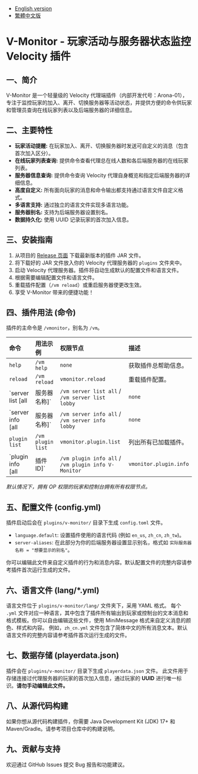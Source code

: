 - [English version](./README_EN.md)
- [繁體中文版](./README_TW.md)

# V-Monitor - 玩家活动与服务器状态监控 Velocity 插件

## 一、简介
V-Monitor 是一个轻量级的 Velocity 代理端插件（内部开发代号：Arona-01），专注于监控玩家的加入、离开、切换服务器等活动状态，并提供方便的命令供玩家和管理员查询在线玩家列表以及后端服务器的详细信息。

## 二、主要特性
- **玩家活动提醒:** 在玩家加入、离开、切换服务器时发送可自定义的消息（包含首次加入区分）。
- **在线玩家列表查询:** 提供命令查看代理总在线人数和各后端服务器的在线玩家列表。
- **服务器信息查询:** 提供命令查询 Velocity 代理自身概览和指定后端服务器的详细信息。
- **高度自定义:** 所有面向玩家的消息和命令输出都支持通过语言文件自定义格式。
- **多语言支持:** 通过独立的语言文件实现多语言功能。
- **服务器别名:** 支持为后端服务器设置别名。
- **数据持久化:** 使用 UUID 记录玩家的首次加入信息。

## 三、安装指南
1.  从项目的 [Release 页面](https://github.com/MC-Nirvana/V-Monitor/releases/latest) 下载最新版本的插件 JAR 文件。
2.  将下载好的 JAR 文件放入你的 Velocity 代理服务器的 `plugins` 文件夹中。
3.  启动 Velocity 代理服务器。插件将自动生成默认的配置文件和语言文件。
4.  根据需要编辑配置文件和语言文件。
5.  重载插件配置（`/vm reload`）或重启服务器使更改生效。
6.  享受 V-Monitor 带来的便捷功能！

## 四、插件用法 (命令)
插件的主命令是 `/vmonitor`，别名为 `/vm`。

| 命令                           | 用法示例                                            | 权限节点               | 描述                             |
|:-------------------------------|:----------------------------------------------------|:-----------------------|:---------------------------------|
| `help`                         | `/vm help`                                          | `none`                 | 获取插件总帮助信息。             |
| `reload`                       | `/vm reload`                                        | `vmonitor.reload`      | 重载插件配置。                   |
| `server list [all|服务器名称]` | `/vm server list all` / `/vm server list lobby`     | `none`                 | 列出所有或指定服务器上的玩家。   |
| `server info [all|服务器名称]` | `/vm server info all` / `/vm server info lobby`     | `none`                 | 获取所有或指定服务器的详细信息。 |
| `plugin list`                  | `/vm plugin list`                                   | `vmonitor.plugin.list` | 列出所有已加载插件。             |
| `plugin info [all|插件ID]`     | `/vm plugin info all` / `/vm plugin info V-Monitor` | `vmonitor.plugin.info` | 获取所有或指定插件的详细信息。   |

*默认情况下，拥有 OP 权限的玩家和控制台拥有所有权限节点。*

## 五、配置文件 (config.yml)
插件启动后会在 `plugins/v-monitor/` 目录下生成 `config.toml` 文件。

- `language.default`: 设置插件使用的语言代码 (例如 `en_us`, `zh_cn`, `zh_tw`)。
- `server-aliases`: 在此部分为你的后端服务器设置显示别名，格式如 `实际服务器名称 = "想要显示的别名"`。

你可以编辑此文件来自定义插件的行为和消息内容。默认配置文件的完整内容请参考插件首次运行生成的文件。

## 六、语言文件 (lang/*.yml)
语言文件位于 `plugins/v-monitor/lang/` 文件夹下，采用 YAML 格式。
每个 `.yml` 文件对应一种语言，其中包含了插件所有输出到玩家或控制台的文本消息和格式模板。你可以自由编辑这些文件，使用 MiniMessage 格式来自定义消息的颜色、样式和内容。
例如，`zh_cn.yml` 文件包含了简体中文的所有消息文本。默认语言文件的完整内容请参考插件首次运行生成的文件。

## 七、数据存储 (playerdata.json)
插件会在 `plugins/v-monitor/` 目录下生成 `playerdata.json` 文件。
此文件用于存储连接过代理服务器的玩家的首次加入信息，通过玩家的 **UUID** 进行唯一标识。**请勿手动编辑此文件。**

## 八、从源代码构建
如果你想从源代码构建插件，你需要 Java Development Kit (JDK) 17+ 和 Maven/Gradle。请参考项目仓库中的构建说明。

## 九、贡献与支持
欢迎通过 GitHub Issues 提交 Bug 报告和功能建议。